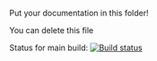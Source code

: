 Put your documentation in this folder!

You can delete this file

Status for main build:
[![Build status](https://dev.azure.com/olssonolof/Hackerman%20Fia%20web%20api/_apis/build/status/Hackerman%20Fia%20web%20api-ASP.NET%20Core-CI)](https://dev.azure.com/olssonolof/Hackerman%20Fia%20web%20api/_build/latest?definitionId=3)
